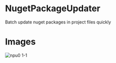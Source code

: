 NugetPackageUpdater
===================
Batch update nuget packages in project files quickly 

Images
======
![npu0 1-1](https://cloud.githubusercontent.com/assets/1860848/13766789/15f7bd36-eab9-11e5-99df-f9dd438534aa.png)

